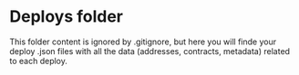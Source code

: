 # Deploys folder

This folder content is ignored by .gitignore, but here you will finde your deploy .json files
with all the data (addresses, contracts, metadata) related to each deploy.